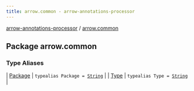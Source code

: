 ```yaml
---
title: arrow.common - arrow-annotations-processor
---
```


[arrow-annotations-processor](../index.html) / [arrow.common](./index.html)

## Package arrow.common

### Type Aliases

| [Package](-package.html) | `typealias Package = `[`String`](https://kotlinlang.org/api/latest/jvm/stdlib/kotlin/-string/index.html) |
| [Type](-type.html) | `typealias Type = `[`String`](https://kotlinlang.org/api/latest/jvm/stdlib/kotlin/-string/index.html) |

